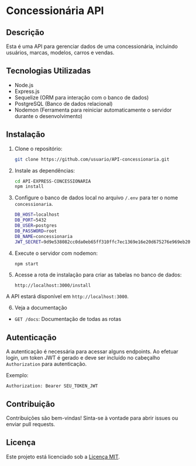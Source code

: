# Concessionária API

## Descrição

Esta é uma API para gerenciar dados de uma concessionária, incluindo usuários, marcas, modelos, carros e vendas.

## Tecnologias Utilizadas

- Node.js
- Express.js
- Sequelize (ORM para interação com o banco de dados)
- PostgreSQL (Banco de dados relacional)
- Nodemon (Ferramenta para reiniciar automaticamente o servidor durante o desenvolvimento)

## Instalação

1. Clone o repositório:

   ```bash
   git clone https://github.com/usuario/API-concessionaria.git
   ```

2. Instale as dependências:

   ```bash
   cd API-EXPRESS-CONCESSIONARIA
   npm install
   ```

3. Configure o banco de dados local no arquivo `/.env` para ter o nome `concessionaria`.
    ```bash
    DB_HOST=localhost
    DB_PORT=5432
    DB_USER=postgres
    DB_PASSWORD=root
    DB_NAME=concessionaria
    JWT_SECRET=9d9e538082cc0da0eb65ff310ffc7ec1369e16e20d675276e969eb20d34944c2 // Ou mude para uma de sua preferencia
   ```

4. Execute o servidor com nodemon:

   ```bash
   npm start
   ```

5. Acesse a rota de instalação para criar as tabelas no banco de dados:

   ```
   http://localhost:3000/install
   ```

A API estará disponível em `http://localhost:3000`.

6. Veja a documentação

- `GET /docs`: Documentação de todas as rotas

## Autenticação

A autenticação é necessária para acessar alguns endpoints. Ao efetuar login, um token JWT é gerado e deve ser incluído no cabeçalho `Authorization` para autenticação.

Exemplo:

```
Authorization: Bearer SEU_TOKEN_JWT
```

## Contribuição

Contribuições são bem-vindas! Sinta-se à vontade para abrir issues ou enviar pull requests.

## Licença

Este projeto está licenciado sob a [Licença MIT](LICENSE).